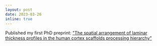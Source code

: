 ```yaml
---
layout: post
date: 2023-03-26
inline: true
---
```


Published my first PhD preprint: ["The spatial arrangement of laminar thickness profiles in the human cortex scaffolds processing hierarchy"](https://www.biorxiv.org/content/10.1101/2023.03.25.532115v1)
